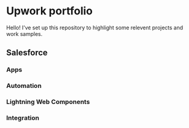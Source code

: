 # Upwork portfolio

Hello! I've set up this repository to highlight some relevent projects and work samples.

## Salesforce

### Apps
### Automation
### Lightning Web Components
### Integration